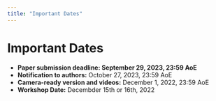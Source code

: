 ```yaml
---
title: "Important Dates"
---
```


# Important Dates

* **Paper submission deadline: September 29, 2023, 23:59 AoE**
* **Notification to authors:** October 27, 2023, 23:59 AoE
* **Camera-ready version and videos:** December 1, 2022, 23:59 AoE
* **Workshop Date:** Decembder 15th or 16th, 2022


